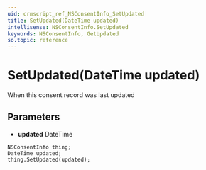 ```yaml
---
uid: crmscript_ref_NSConsentInfo_SetUpdated
title: SetUpdated(DateTime updated)
intellisense: NSConsentInfo.SetUpdated
keywords: NSConsentInfo, GetUpdated
so.topic: reference
---
```


# SetUpdated(DateTime updated)

When this consent record was last updated

## Parameters

* **updated** DateTime

```crmscript
NSConsentInfo thing;
DateTime updated;
thing.SetUpdated(updated);
```

